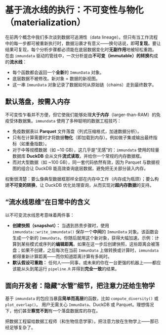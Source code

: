 # 基于流水线的执行：不可变性与物化（materialization）

在前两个概念中我们多次谈到数据可追溯性（data lineage）。但只有当工作流程中的每一步都可被重新执行时，数据沿袭才有意义——换句话说，即**可复现**。要让结果可复现，每个分析步骤都必须能在底层数据变化时**无副作用**地被轻松重跑。
在由 `immundata` 驱动的管线中，一次分析是由**不可变（immutable）的转换**构成的**流水线**：

* 每个函数都会返回一个**全新**的 `ImmunData` 对象。
* 底层数据不被修改。新对象 = 数据的新视图。
* 这一串 `ImmunData` 对象记录了数据如何从原始链（chains）走到最终数字。

## 默认落盘，按需入内存

不可变性乍看并不方便，但它使我们能够处理**大于内存**（larger-than-RAM）的免疫受体数据集。`immundata` 使用了多种聪明的数据工程技巧：

* 免疫数据表以 **Parquet** 文件落盘（列式压缩格式，加速数据分析）。
* 只有在计算需要时才将数据**物化**（即加载到内存）。例如做子集或输出最终指标（如重叠指数）。
* 对于中等规模数据（如 ~10 GB），这几乎是“无感”的：`immundata` 使用的轻量数据库 **DuckDB** 会从文件**流式读取**，并给你一个常规的内存数据框。
* 而对大型数据（如 ~100 GB），同一套代码依然有效，因为 Parquet 与数据视图的组合让 DuckDB 能高效查询底层数据，避免把无关部分装入内存。

权衡很清楚：要么像典型数据框那样全部在内存中工作（内存成为瓶颈）；要么构建**不可变的转换**，让 DuckDB 优化处理查询，从而实现对**超内存数据**的支持。

## “流水线思维”在日常中的含义

以不可变流水线思考意味着两件事：

* **创建快照（snapshot）：** 当遇到昂贵步骤时，使用 `immundata::write_immundata()` 保存一个**中间**的 `ImmunData` 对象。该函数会生成一个新的 `ImmunData`，你随后就用这个新对象，获得大幅加速。示例：计算到某些模式或序列的**编辑距离**。如果在这一步后创建快照，这些距离会被落盘；如果不创建，之后每次在当前 `ImmunData` 上做转换或计算时，`immundata` 都得重新计算距离——而你知道距离计算有多耗时。
* **默认假设可重跑：** 任何人——同事，或未来的你在一台更强的机器上——都应该能从头到尾运行 `pipeline.R` 并得到**完全一致**的结果。

## 面向开发者：隐藏“水管”细节，把注意力还给生物学

基于 `immundata` 的包应当暴露**简单而高层**的函数，比如 `compute_diversity()` 或 `plot_overlap()`。
用户无需关心 `ImmunData`、DuckDB 或 Parquet。理想情况下，他们甚至**察觉不到**有一个落盘数据库的存在。

把数据工程留给数据工程师（和生物信息学家）。把注意力放在生物学上——那已经足够复杂了。
